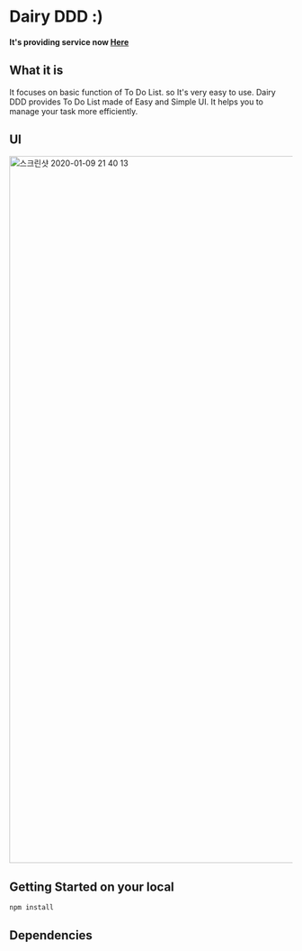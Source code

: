 # Dairy DDD :)
#### It's providing service now [Here](http://www.woosik-projects.cf)

## What it is
It focuses on basic function of To Do List. so It's very easy to use. Dairy DDD provides To Do List made of Easy and Simple UI. It helps you to manage your task more efficiently. 

## UI
<img width="1256" alt="스크린샷 2020-01-09 21 40 13" src="https://user-images.githubusercontent.com/48206623/72068589-c7156d00-3328-11ea-9b9e-bf4c091b4624.png">

## Getting Started on your local

```
npm install
```


## Dependencies

